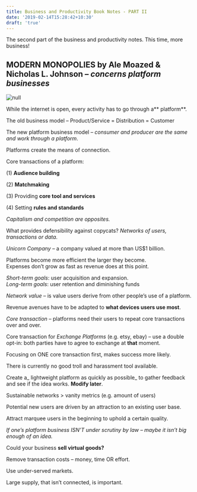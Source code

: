 ```yaml
---
title: Business and Productivity Book Notes - PART II
date: '2019-02-14T15:28:42+10:30'
draft: 'true'
---
```

The second part of the business and productivity notes. This time, more business!

## MODERN MONOPOLIES by Ale Moazed & Nicholas L. Johnson – _concerns platform businesses_

![null](/images/uploads/monopolies.jpg)

While the internet is open, every activity has to go through a** platform**.

The old business model – Product/Service = Distribution = Customer

The new platform business model – _consumer and producer are the same and work through a platform_.

Platforms create the means of connection.

Core transactions of a platform:

(1) **Audience building**

(2) **Matchmaking**

(3) Providing **core tool and services**

(4) Setting **rules and standards**

_Capitalism and competition are opposites._

What provides defensibility against copycats? _Networks of users, transactions or data_.

_Unicorn Company_ – a company valued at more than US$1 billion.

Platforms become more efficient the larger they become.\
Expenses don’t grow as fast as revenue does at this point.

_Short-term goals_: user acquisition and expansion.\
_Long-term goals_: user retention and diminishing funds

_Network value_ – is value users derive from other people’s use of a platform.

Revenue avenues have to be adapted to **what devices users use most**.

_Core transaction_ – platforms need their users to repeat core transactions over and over. 

Core transaction for _Exchange Platforms_ (e.g. etsy, ebay) – use a double opt-in: both parties have to agree to exchange at **that** moment.

Focusing on ONE core transaction first, makes success more likely.

There is currently no good troll and harassment tool available.

Create a_ lightweight platform as quickly as possible_ to gather feedback and see if the idea works. **Modify later**.

Sustainable networks > vanity metrics (e.g. amount of users)

Potential new users are driven by an attraction to an existing user base.

Attract marquee users in the beginning to uphold a certain quality.

_If one’s platform business ISN’T under scrutiny by law – maybe it isn’t big enough of an idea._

Could your business **sell virtual goods?**

Remove transaction costs – money, time OR effort.

Use under-served markets.

Large supply, that isn’t connected, is important.
